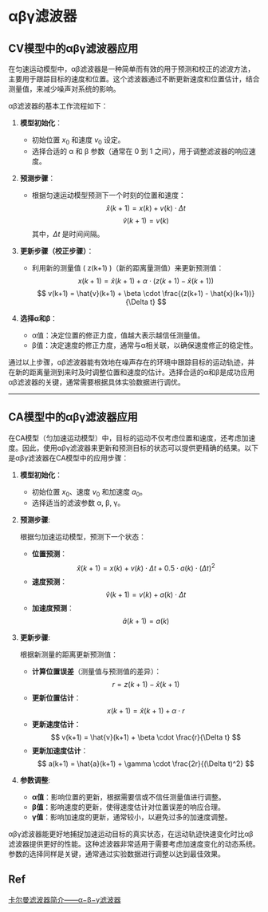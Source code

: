 # αβγ滤波器

## CV模型中的αβγ滤波器应用

在匀速运动模型中，αβ滤波器是一种简单而有效的用于预测和校正的滤波方法，主要用于跟踪目标的速度和位置。这个滤波器通过不断更新速度和位置估计，结合测量值，来减少噪声对系统的影响。

αβ滤波器的基本工作流程如下：

1. **模型初始化**：
   - 初始位置 $x_0$ 和速度 $v_0$ 设定。
   - 选择合适的 α 和 β 参数（通常在 0 到 1 之间），用于调整滤波器的响应速度。

2. **预测步骤**：
   - 根据匀速运动模型预测下一个时刻的位置和速度：
     $$
     \hat{x}(k+1) = x(k) + v(k) \cdot \Delta t
     $$
     $$
     \hat{v}(k+1) = v(k)
     $$
    其中，$\Delta t$ 是时间间隔。

3. **更新步骤（校正步骤）**：
   - 利用新的测量值 \( z(k+1) \)（新的距离量测值）来更新预测值：
     $$
     x(k+1) = \hat{x}(k+1) + \alpha \cdot (z(k+1) - \hat{x}(k+1))
     $$
     $$
     v(k+1) = \hat{v}(k+1) + \beta \cdot \frac{(z(k+1) - \hat{x}(k+1))}{\Delta t}
     $$

4. **选择α和β**：
   - α值：决定位置的修正力度，值越大表示越信任测量值。
   - β值：决定速度的修正力度，通常与α相关联，以确保速度修正的稳定性。

通过以上步骤，αβ滤波器能有效地在噪声存在的环境中跟踪目标的运动轨迹，并在新的距离量测到来时及时调整位置和速度的估计。选择合适的α和β是成功应用αβ滤波器的关键，通常需要根据具体实验数据进行调优。


---

## CA模型中的αβγ滤波器应用

在CA模型（匀加速运动模型）中，目标的运动不仅考虑位置和速度，还考虑加速度。因此，使用αβγ滤波器来更新和预测目标的状态可以提供更精确的结果。以下是αβγ滤波器在CA模型中的应用步骤：

1. **模型初始化**：
   - 初始位置 $x_0$、速度 $v_0$ 和加速度 $a_0$。
   - 选择适当的滤波参数 α, β, γ。

2. **预测步骤**:
   
    根据匀加速运动模型，预测下一个状态：
    - **位置预测**：
    $$
    \hat{x}(k+1) = x(k) + v(k) \cdot \Delta t + 0.5 \cdot a(k) \cdot (\Delta t)^2
    $$
    - **速度预测**：
    $$
    \hat{v}(k+1) = v(k) + a(k) \cdot \Delta t
    $$
    - **加速度预测**：
    $$
    \hat{a}(k+1) = a(k)
    $$

3. **更新步骤**:
   
    根据新测量的距离更新预测值：
    - **计算位置误差**（测量值与预测值的差异）：
    $$
    r = z(k+1) - \hat{x}(k+1)
    $$
    - **更新位置估计**：
    $$
    x(k+1) = \hat{x}(k+1) + \alpha \cdot r
    $$
    - **更新速度估计**：
    $$
    v(k+1) = \hat{v}(k+1) + \beta \cdot \frac{r}{\Delta t}
    $$
    - **更新加速度估计**：
    $$
    a(k+1) = \hat{a}(k+1) + \gamma \cdot \frac{2r}{(\Delta t)^2}
    $$

4. **参数调整**:
   - **α值**：影响位置的更新，根据需要信或不信任测量值进行调整。
   - **β值**：影响速度的更新，使得速度估计对位置误差的响应合理。
   - **γ值**：影响加速度的更新，通常较小，以避免过多的加速度调整。

αβγ滤波器能更好地捕捉加速运动目标的真实状态，在运动轨迹快速变化时比αβ滤波器提供更好的性能。这种滤波器非常适用于需要考虑加速度变化的动态系统。参数的选择同样是关键，通常通过实验数据进行调整以达到最佳效果。


## Ref

[卡尔曼滤波器简介——α−β−γ滤波器](https://blog.csdn.net/qq_42046837/article/details/130395840)
